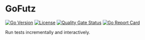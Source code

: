 # GoFutz

[![Go Version](https://img.shields.io/github/go-mod/go-version/Dobefu/gofutz)](https://golang.org/)
[![License](https://img.shields.io/github/license/Dobefu/gofutz)](https://golang.org/)
[![Quality Gate Status](https://sonarcloud.io/api/project_badges/measure?project=Dobefu_gofutz&metric=alert_status)](https://sonarcloud.io/summary/new_code?id=Dobefu_gofutz)
[![Go Report Card](https://goreportcard.com/badge/github.com/Dobefu/gofutz)](https://goreportcard.com/report/github.com/Dobefu/gofutz)

Run tests incrementally and interactively.
